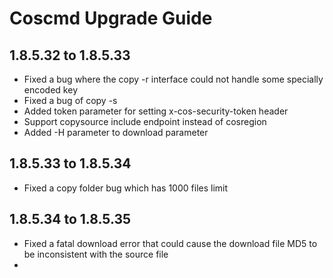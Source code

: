 Coscmd Upgrade Guide
====================

1.8.5.32 to 1.8.5.33
--------------------

- Fixed a bug where the copy -r interface could not handle some specially encoded key
- Fixed a bug of copy -s
- Added token parameter for setting x-cos-security-token header
- Support copysource include endpoint instead of cosregion
- Added -H parameter to download parameter

1.8.5.33 to 1.8.5.34
--------------------
- Fixed a copy folder bug which has 1000 files limit

1.8.5.34 to 1.8.5.35
--------------------
- Fixed a fatal download error that could cause the download file MD5 to be inconsistent with the source file
- 

